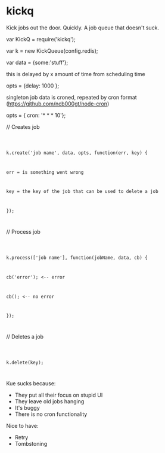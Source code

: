 kickq
=====
Kick jobs out the door. Quickly.
A job queue that doesn't suck.


var KickQ = require('kickq');

var k = new KickQueue(config.redis);

var data = {some:'stuff'};

this is delayed by x amount of time from scheduling time

opts = {delay: 1000 };

singleton job data is croned, repeated by cron format (https://github.com/ncb000gt/node-cron)

opts = { cron: '* * * 10'};

// Creates job

<code>

k.create('job name', data, opts, function(err, key) {

  err = is something went wrong
  
  key = the key of the job that can be used to delete a job
  
});

</code>

// Process job

<code>

k.process(['job name'], function(jobName, data, cb) {

  cb('error'); <-- error
  
  cb(); <-- no error
  
});

</code>

// Deletes a job

<code>

k.delete(key);

</code>

Kue sucks because:
* They put all their focus on stupid UI
* They leave old jobs hanging
* It's buggy
* There is no cron functionality


Nice to have:
* Retry
* Tombstoning
